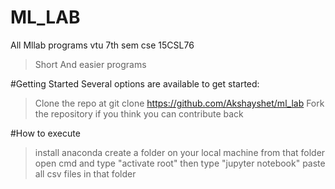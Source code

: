 # ML_LAB
All Mllab programs vtu 7th sem cse 15CSL76
>Short And easier programs

#Getting Started
Several options are available to get started:

>Clone the repo at git clone https://github.com/Akshayshet/ml_lab
>Fork the repository if you think you can contribute back

#How to execute
>install anaconda
>create a folder on your local machine
>from that folder open cmd and type "activate root" then type "jupyter notebook"
>paste all csv files in that folder


